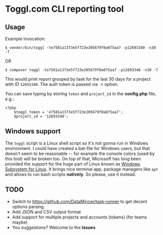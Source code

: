 # Toggl.com CLI reporting tool

## Usage

Example invocation:
 
```
$ vendor/bin/toggl -te7581a1373e5f723e205679f0a075aa7 -p12693340 -n30 -T
```
OR
```
$ composer toggl -te7581a1373e5f723e205679f0a075aa7 -p12693340 -n30 -T
```

This would print report grouped by task for the last 30 days for a project
with ID `12693340`. The auth token is passed via `-t` option.

You can save typing by storing `token` and `project_id` in the **config.php** file, e.g.:
 
```
<?php
    $toggl_token = 'e7581a1373e5f723e205679f0a075aa7';
    $project_id = '12693340';
```
## Windows support

The `toggl` script is a Linux shell script so it's not gonna run in Windows environment.
I could have created a bat-file for Windows users, but that doesn't seem to be reasonable -- for
example the console colors (used by this tool) will be broken too. On top of that, Microsoft has
long been provided the support for the huge part of Linux known
as [Windows Subsystem for Linux](https://docs.microsoft.com/en-us/windows/wsl/install-win10).
It brings nice terminal app, package managers like `apt` and allows to run bash scripts **natively**.
So please, use it instead.

## TODO

- Switch to https://github.com/DataMincer/task-runner to get decent options parsing.
- Add JSON and CSV output format
- Add support for multiple projects and accounts (tokens) (for teams maybe)
- You suggestions? Welcome to the **Issues**

